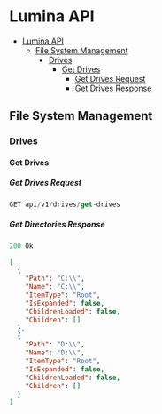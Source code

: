 # Lumina API

- [Lumina API](#lumina-api)
  - [File System Management](#file-system-management)
    - [Drives](#drives)
      - [Get Drives](#get-drives)
        - [Get Drives Request](#get-drives-request)
        - [Get Drives Response](#get-drives-response)

## File System Management

### Drives

#### Get Drives

##### Get Drives Request

```js
GET api/v1/drives/get-drives
```

##### Get Directories Response

```js
200 Ok
```

```json
[
  {
    "Path": "C:\\",
    "Name": "C:\\",
    "ItemType": "Root",
    "IsExpanded": false,
    "ChildrenLoaded": false,
    "Children": []
  },
  {
    "Path": "D:\\",
    "Name": "D:\\",
    "ItemType": "Root",
    "IsExpanded": false,
    "ChildrenLoaded": false,
    "Children": []
  }
]
```
